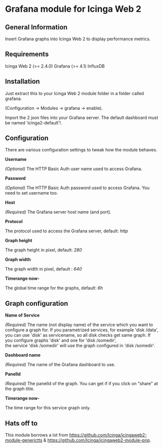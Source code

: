 # Grafana module for Icinga Web 2

## General Information

Insert Grafana graphs into Icinga Web 2 to display performance metrics.

## Requirements

Icinga Web 2 (>= 2.4.0)
Grafana (>= 4.1)
InfluxDB

## Installation

Just extract this to your Icinga Web 2 module folder in a folder called grafana.

(Configuration -> Modules -> grafana -> enable).

Import the 2 json files into your Grafana server. The default dashboard must be named 'icinga2-default'!.

## Configuration

There are various configuration settings to tweak how the module behaves.

**Username**

*(Optional)* The HTTP Basic Auth user name used to access Grafana. 

**Password**

*(Optional)* The HTTP Basic Auth password used to access Grafana. You need to set username too.

**Host**

*(Required)* The Grafana server host name (and port).

**Protocol**

The protocol used to access the Grafana server, default: *http*

**Graph height**

The graph height in pixel, default: *280*

**Graph width**

The graph width in pixel, default : *640*

**Timerange now-**

The global time range for the graphs, default: *6h*

## Graph configuration

**Name of Service**

*(Required)* The name (not display name) of the service which you want to configure a graph for.
If you parametrized services, for example 'disk /data', you can use 'disk' as servicename, so 
all disk checks get same graph. If you configure graphs 'disk' and one for 'disk /somedir',  
the service 'disk /somedir' will use the graph configured in 'disk /somedir'.

**Dashboard name**

*(Required)* The name of the Grafana dashboard to use.

**PanelId**

*(Required)* The panelId of the graph. You can get if if you click on "share" at the graph title.

**Timerange now-**

The time range for this service graph only.


## Hats off to

This module borrows a lot from https://github.com/Icinga/icingaweb2-module-generictts & https://github.com/Icinga/icingaweb2-module-pnp.

